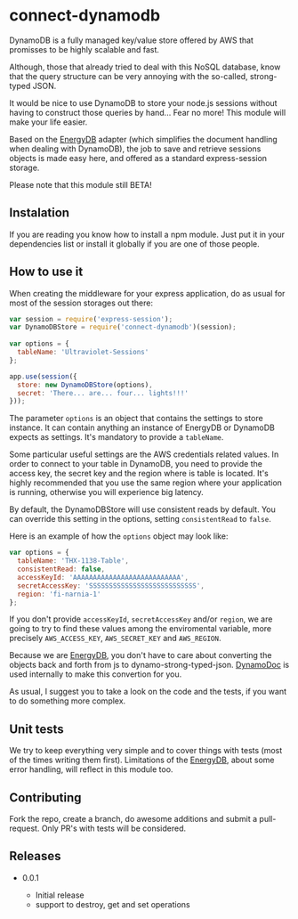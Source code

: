connect-dynamodb
================

DynamoDB is a fully managed key/value store offered by AWS that promisses to
be highly scalable and fast.

Although, those that already tried to deal with this NoSQL database, know that
the query structure can be very annoying with the so-called, strong-typed JSON.

It would be nice to use DynamoDB to store your node.js sessions without having
to construct those queries by hand... Fear no more! This module will make your
life easier.

Based on the [EnergyDB][1] adapter (which simplifies the document handling when
dealing with DynamoDB), the job to save and retrieve sessions objects is made
easy here, and offered as a standard express-session storage.

Please note that this module still BETA!

## Instalation

If you are reading you know how to install a npm module. Just put it in your
dependencies list or install it globally if you are one of those people.

## How to use it

When creating the middleware for your express application, do as usual for
most of the session storages out there:


```javascript
var session = require('express-session');
var DynamoDBStore = require('connect-dynamodb')(session);
 
var options = {
  tableName: 'Ultraviolet-Sessions'
};

app.use(session({
  store: new DynamoDBStore(options),
  secret: 'There... are... four... lights!!!'
}));
```

The parameter `options` is an object that contains the settings to store
instance. It can contain anything an instance of EnergyDB or DynamoDB expects
as settings. It's mandatory to provide a `tableName`.

Some particular useful settings are the AWS credentials related values. In
order to connect to your table in DynamoDB, you need to provide the access key,
the secret key and the region where is table is located. It's highly recommended
that you use the same region where your application is running, otherwise you
will experience big latency.

By default, the DynamoDBStore will use consistent reads by default. You can
override this setting in the options, setting `consistentRead` to `false`.

Here is an example of how the `options` object may look like:

```javascript
var options = {
  tableName: 'THX-1138-Table',
  consistentRead: false,
  accessKeyId: 'AAAAAAAAAAAAAAAAAAAAAAAAAAA',
  secretAccessKey: 'SSSSSSSSSSSSSSSSSSSSSSSSSSS',
  region: 'fi-narnia-1'
};
```

If you don't provide `accessKeyId`, `secretAccessKey` and/or `region`,
we are going to try to find these values among the enviromental variable,
more precisely `AWS_ACCESS_KEY`, `AWS_SECRET_KEY` and `AWS_REGION`.

Because we are [EnergyDB][1], you don't have to care about converting the objects
back and forth from js to dynamo-strong-typed-json. [DynamoDoc][2] is used
internally to make this convertion for you.

As usual, I suggest you to take a look on the code and the tests, if you want
to do something more complex.

## Unit tests

We try to keep everything very simple and to cover things with tests (most of
the times writing them first). Limitations of the [EnergyDB][1], about some error
handling, will reflect in this module too.

## Contributing

Fork the repo, create a branch, do awesome additions and submit a
pull-request. Only PR's with tests will be considered.

## Releases

* 0.0.1

  * Initial release
  * support to destroy, get and set operations

[1]: https://www.npmjs.com/package/energy-db
[2]: https://www.npmjs.com/package/dynamo-doc
